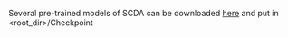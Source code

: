 Several pre-trained models of SCDA can be downloaded [here](https://github.com/BIT-DA/SCDA/releases) and put in <root_dir>/Checkpoint
